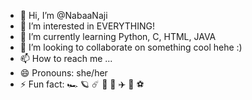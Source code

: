 - 👋 Hi, I’m @NabaaNaji
- 👀 I’m interested in EVERYTHING!
- 🌱 I’m currently learning Python, C, HTML, JAVA
- 💞️ I’m looking to collaborate on something cool hehe :)
- 📫 How to reach me ...
- 😄 Pronouns: she/her
- ⚡ Fun fact: 🏎 🪐 ☄️ 🚀 🤖 ✈️ 🏀 ⚽️ 

<!---
NabaaNaji/NabaaNaji is a ✨ special ✨ repository because its `README.md` (this file) appears on your GitHub profile.
You can click the Preview link to take a look at your changes.
--->
